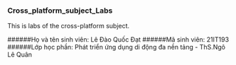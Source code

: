 ### Cross_platform_subject_Labs
This is labs of the cross-platform subject.

######Họ và tên sinh viên: Lê Đào Quốc Đạt
######Mã sinh viên: 21IT193
######Lớp học phần: Phát triển ứng dụng di động đa nền tảng - ThS.Ngô Lê Quân

